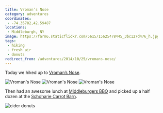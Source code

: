 ```yaml
---
title: Vroman’s Nose
category: adventures
coordinates:
 - -74.35782,42.59487
locations:
 - Middleburgh, NY
image: https://farm6.staticflickr.com/5615/15625478445_3bc127d476_h.jpg
tags:
 - hiking
 - fresh air
 - donuts
redirect_from: /adventures/2014/10/25/vromans-nose/
---
```



Today we hiked up to [Vroman’s Nose](http://www.localhikes.com/hikes/vromans_nose_0160.asp).

<div class="photos">
<img src="https://farm6.staticflickr.com/5602/15601783906_a0a7c27671_b.jpg" class="img-half" alt="Vroman&#x27;s Nose"> <img src="https://farm4.staticflickr.com/3944/15439366798_0e5ff236fa_b.jpg" class="img-half" alt="Vroman&#x27;s Nose">

<img src="https://farm6.staticflickr.com/5615/15625478445_3bc127d476_h.jpg"  alt="Vroman&#x27;s Nose">
</div>

Then had an awesome lunch at [Middleburgers BBQ](https://www.facebook.com/pages/Middleburgers-BBQ/437450386276364) and picked up a half dozen at the [Schoharie Carrot Barn](http://www.schoharievalleyfarms.com/the-carrot-barn.php).

<div class="photos">
<img src="https://farm4.staticflickr.com/3946/15624081421_35fbc280cd_b.jpg"  alt="cider donuts">
</div>
